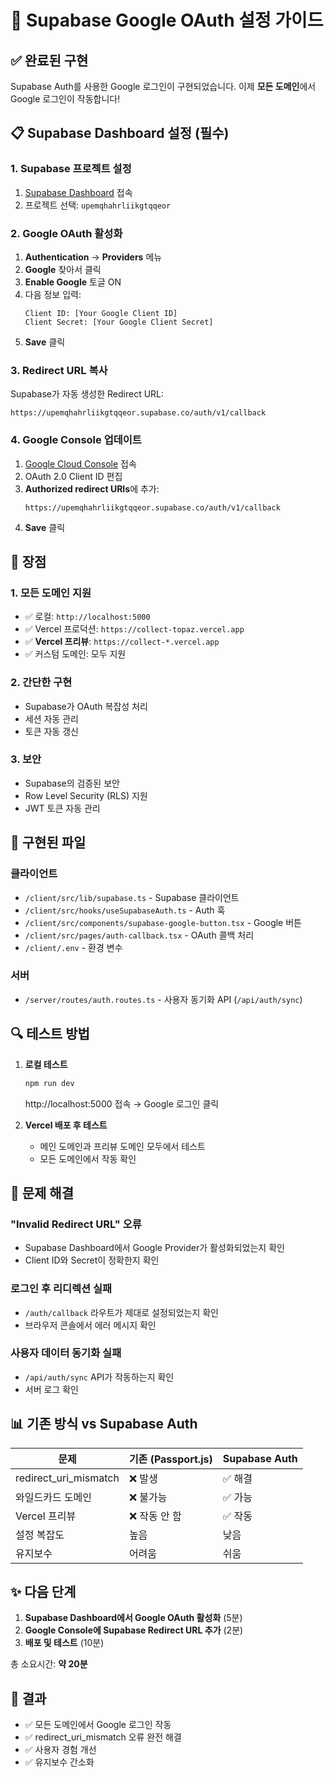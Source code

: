 # 🚀 Supabase Google OAuth 설정 가이드

## ✅ 완료된 구현

Supabase Auth를 사용한 Google 로그인이 구현되었습니다. 이제 **모든 도메인**에서 Google 로그인이 작동합니다!

## 📋 Supabase Dashboard 설정 (필수)

### 1. Supabase 프로젝트 설정
1. [Supabase Dashboard](https://app.supabase.com) 접속
2. 프로젝트 선택: `upemqhahrliikgtqqeor`

### 2. Google OAuth 활성화
1. **Authentication** → **Providers** 메뉴
2. **Google** 찾아서 클릭
3. **Enable Google** 토글 ON
4. 다음 정보 입력:
   ```
   Client ID: [Your Google Client ID]
   Client Secret: [Your Google Client Secret]
   ```
5. **Save** 클릭

### 3. Redirect URL 복사
Supabase가 자동 생성한 Redirect URL:
```
https://upemqhahrliikgtqqeor.supabase.co/auth/v1/callback
```

### 4. Google Console 업데이트
1. [Google Cloud Console](https://console.cloud.google.com/apis/credentials) 접속
2. OAuth 2.0 Client ID 편집
3. **Authorized redirect URIs**에 추가:
   ```
   https://upemqhahrliikgtqqeor.supabase.co/auth/v1/callback
   ```
4. **Save** 클릭

## 🎯 장점

### 1. **모든 도메인 지원**
- ✅ 로컬: `http://localhost:5000`
- ✅ Vercel 프로덕션: `https://collect-topaz.vercel.app`
- ✅ **Vercel 프리뷰**: `https://collect-*.vercel.app` 
- ✅ 커스텀 도메인: 모두 지원

### 2. **간단한 구현**
- Supabase가 OAuth 복잡성 처리
- 세션 자동 관리
- 토큰 자동 갱신

### 3. **보안**
- Supabase의 검증된 보안
- Row Level Security (RLS) 지원
- JWT 토큰 자동 관리

## 📂 구현된 파일

### 클라이언트
- `/client/src/lib/supabase.ts` - Supabase 클라이언트
- `/client/src/hooks/useSupabaseAuth.ts` - Auth 훅
- `/client/src/components/supabase-google-button.tsx` - Google 버튼
- `/client/src/pages/auth-callback.tsx` - OAuth 콜백 처리
- `/client/.env` - 환경 변수

### 서버
- `/server/routes/auth.routes.ts` - 사용자 동기화 API (`/api/auth/sync`)

## 🔍 테스트 방법

1. **로컬 테스트**
   ```bash
   npm run dev
   ```
   http://localhost:5000 접속 → Google 로그인 클릭

2. **Vercel 배포 후 테스트**
   - 메인 도메인과 프리뷰 도메인 모두에서 테스트
   - 모든 도메인에서 작동 확인

## 🐛 문제 해결

### "Invalid Redirect URL" 오류
- Supabase Dashboard에서 Google Provider가 활성화되었는지 확인
- Client ID와 Secret이 정확한지 확인

### 로그인 후 리디렉션 실패
- `/auth/callback` 라우트가 제대로 설정되었는지 확인
- 브라우저 콘솔에서 에러 메시지 확인

### 사용자 데이터 동기화 실패
- `/api/auth/sync` API가 작동하는지 확인
- 서버 로그 확인

## 📊 기존 방식 vs Supabase Auth

| 문제 | 기존 (Passport.js) | Supabase Auth |
|------|-------------------|---------------|
| redirect_uri_mismatch | ❌ 발생 | ✅ 해결 |
| 와일드카드 도메인 | ❌ 불가능 | ✅ 가능 |
| Vercel 프리뷰 | ❌ 작동 안 함 | ✅ 작동 |
| 설정 복잡도 | 높음 | 낮음 |
| 유지보수 | 어려움 | 쉬움 |

## ✨ 다음 단계

1. **Supabase Dashboard에서 Google OAuth 활성화** (5분)
2. **Google Console에 Supabase Redirect URL 추가** (2분)
3. **배포 및 테스트** (10분)

총 소요시간: **약 20분**

## 🎉 결과

- ✅ 모든 도메인에서 Google 로그인 작동
- ✅ redirect_uri_mismatch 오류 완전 해결
- ✅ 사용자 경험 개선
- ✅ 유지보수 간소화